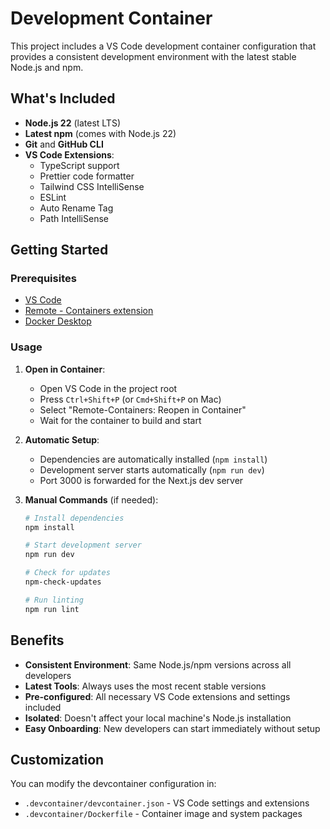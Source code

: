 # Development Container

This project includes a VS Code development container configuration that provides a consistent development environment with the latest stable Node.js and npm.

## What's Included

- **Node.js 22** (latest LTS)
- **Latest npm** (comes with Node.js 22)
- **Git** and **GitHub CLI**
- **VS Code Extensions**:
  - TypeScript support
  - Prettier code formatter
  - Tailwind CSS IntelliSense
  - ESLint
  - Auto Rename Tag
  - Path IntelliSense

## Getting Started

### Prerequisites
- [VS Code](https://code.visualstudio.com/)
- [Remote - Containers extension](https://marketplace.visualstudio.com/items?itemName=ms-vscode-remote.remote-containers)
- [Docker Desktop](https://www.docker.com/products/docker-desktop/)

### Usage

1. **Open in Container**:
   - Open VS Code in the project root
   - Press `Ctrl+Shift+P` (or `Cmd+Shift+P` on Mac)
   - Select "Remote-Containers: Reopen in Container"
   - Wait for the container to build and start

2. **Automatic Setup**:
   - Dependencies are automatically installed (`npm install`)
   - Development server starts automatically (`npm run dev`)
   - Port 3000 is forwarded for the Next.js dev server

3. **Manual Commands** (if needed):
   ```bash
   # Install dependencies
   npm install
   
   # Start development server
   npm run dev
   
   # Check for updates
   npm-check-updates
   
   # Run linting
   npm run lint
   ```

## Benefits

- **Consistent Environment**: Same Node.js/npm versions across all developers
- **Latest Tools**: Always uses the most recent stable versions
- **Pre-configured**: All necessary VS Code extensions and settings included
- **Isolated**: Doesn't affect your local machine's Node.js installation
- **Easy Onboarding**: New developers can start immediately without setup

## Customization

You can modify the devcontainer configuration in:
- `.devcontainer/devcontainer.json` - VS Code settings and extensions
- `.devcontainer/Dockerfile` - Container image and system packages